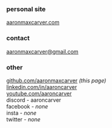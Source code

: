 
### personal site
[aaronmaxcarver.com](https://aaronmaxcarver.com)

### contact
[aaronmaxcarver@gmail.com](mailto:aaronmaxcarver@gmail.com)<br/>

### other
[github.com/aaronmaxcarver](https://github.com/aaronmaxcarver) *(this page)*<br/>
[linkedin.com/in/aaroncarver](https://linkedin.com/in/aaroncarver)<br/>
[youtube.com/aaroncarver](https://youtube.com/aaroncarver)<br/>
discord - aaroncarver<br/>
facebook - *none*<br/>
insta - *none*<br/>
twitter - *none*<br/>
